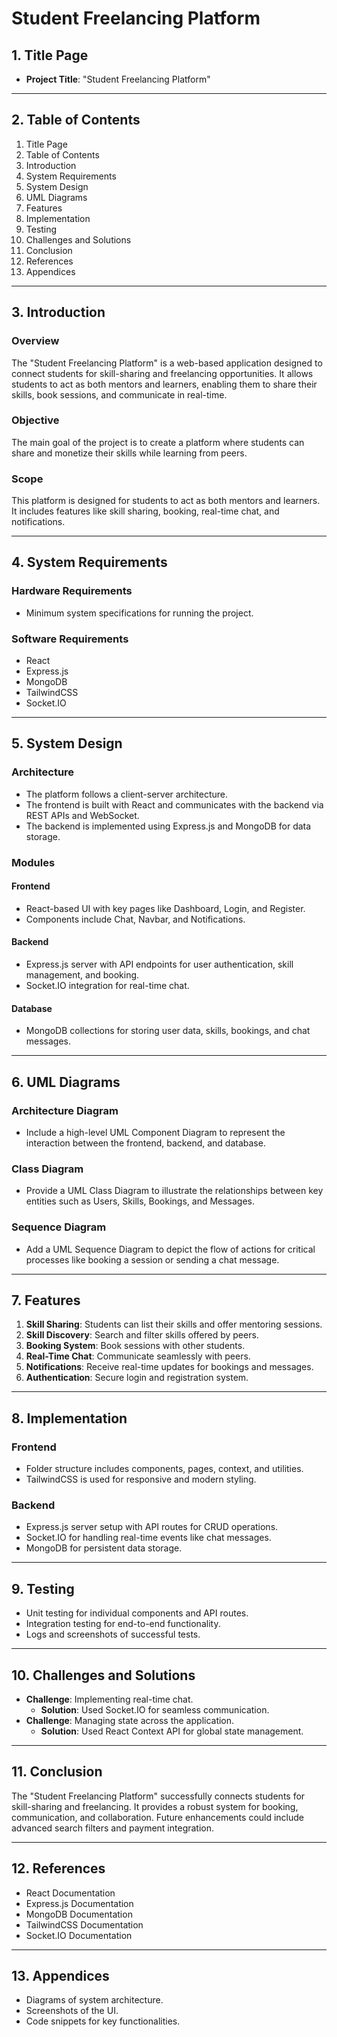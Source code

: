 # Student Freelancing Platform

## 1. Title Page
- **Project Title**: "Student Freelancing Platform"


---

## 2. Table of Contents
1. Title Page
2. Table of Contents
3. Introduction
4. System Requirements
5. System Design
6. UML Diagrams
7. Features
8. Implementation
9. Testing
10. Challenges and Solutions
11. Conclusion
12. References
13. Appendices

---

## 3. Introduction
### Overview
The "Student Freelancing Platform" is a web-based application designed to connect students for skill-sharing and freelancing opportunities. It allows students to act as both mentors and learners, enabling them to share their skills, book sessions, and communicate in real-time.

### Objective
The main goal of the project is to create a platform where students can share and monetize their skills while learning from peers.

### Scope
This platform is designed for students to act as both mentors and learners. It includes features like skill sharing, booking, real-time chat, and notifications.

---

## 4. System Requirements
### Hardware Requirements
- Minimum system specifications for running the project.

### Software Requirements
- React
- Express.js
- MongoDB
- TailwindCSS
- Socket.IO

---

## 5. System Design
### Architecture
- The platform follows a client-server architecture.
- The frontend is built with React and communicates with the backend via REST APIs and WebSocket.
- The backend is implemented using Express.js and MongoDB for data storage.

### Modules
#### Frontend
- React-based UI with key pages like Dashboard, Login, and Register.
- Components include Chat, Navbar, and Notifications.

#### Backend
- Express.js server with API endpoints for user authentication, skill management, and booking.
- Socket.IO integration for real-time chat.

#### Database
- MongoDB collections for storing user data, skills, bookings, and chat messages.

---

## 6. UML Diagrams
### Architecture Diagram
- Include a high-level UML Component Diagram to represent the interaction between the frontend, backend, and database.

### Class Diagram
- Provide a UML Class Diagram to illustrate the relationships between key entities such as Users, Skills, Bookings, and Messages.

### Sequence Diagram
- Add a UML Sequence Diagram to depict the flow of actions for critical processes like booking a session or sending a chat message.

---

## 7. Features
1. **Skill Sharing**: Students can list their skills and offer mentoring sessions.
2. **Skill Discovery**: Search and filter skills offered by peers.
3. **Booking System**: Book sessions with other students.
4. **Real-Time Chat**: Communicate seamlessly with peers.
5. **Notifications**: Receive real-time updates for bookings and messages.
6. **Authentication**: Secure login and registration system.

---

## 8. Implementation
### Frontend
- Folder structure includes components, pages, context, and utilities.
- TailwindCSS is used for responsive and modern styling.

### Backend
- Express.js server setup with API routes for CRUD operations.
- Socket.IO for handling real-time events like chat messages.
- MongoDB for persistent data storage.

---

## 9. Testing
- Unit testing for individual components and API routes.
- Integration testing for end-to-end functionality.
- Logs and screenshots of successful tests.

---

## 10. Challenges and Solutions
- **Challenge**: Implementing real-time chat.
  - **Solution**: Used Socket.IO for seamless communication.
- **Challenge**: Managing state across the application.
  - **Solution**: Used React Context API for global state management.

---

## 11. Conclusion
The "Student Freelancing Platform" successfully connects students for skill-sharing and freelancing. It provides a robust system for booking, communication, and collaboration. Future enhancements could include advanced search filters and payment integration.

---

## 12. References
- React Documentation
- Express.js Documentation
- MongoDB Documentation
- TailwindCSS Documentation
- Socket.IO Documentation

---

## 13. Appendices
- Diagrams of system architecture.
- Screenshots of the UI.
- Code snippets for key functionalities.


<!-- ---------------------------------------------------------------------------------------------- -->


